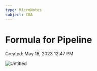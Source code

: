 ```yaml
---
type: MicroNotes
subject: COA
---
```

# Formula for Pipeline

Created: May 18, 2023 12:47 PM

![Untitled](Revision/Notes%20Revision/media/Untitled%205.png)
